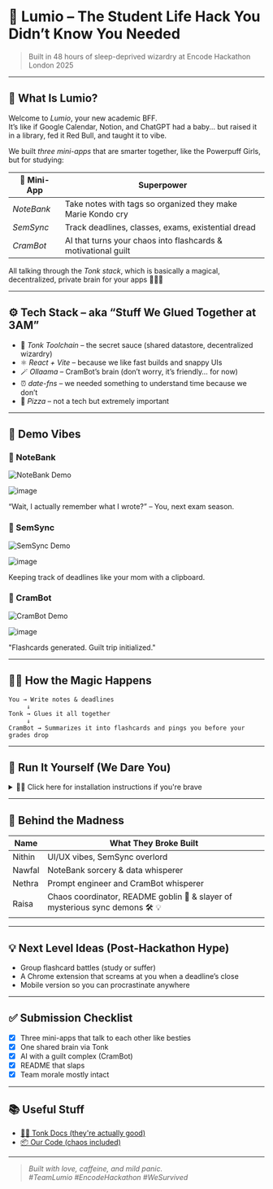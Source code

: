 # 🌙 Lumio – The Student Life Hack You Didn’t Know You Needed

> Built in 48 hours of sleep-deprived wizardry at Encode Hackathon London 2025

---

## 🧠 What Is Lumio?

Welcome to *Lumio*, your new academic BFF.  
It’s like if Google Calendar, Notion, and ChatGPT had a baby… but raised it in a library, fed it Red Bull, and taught it to vibe.

We built *three mini-apps* that are smarter together, like the Powerpuff Girls, but for studying:

| 🧩 Mini-App   | Superpower |
|--------------|------------|
| *NoteBank* | Take notes with tags so organized they make Marie Kondo cry |
| *SemSync*  | Track deadlines, classes, exams, existential dread |
| *CramBot*  | AI that turns your chaos into flashcards & motivational guilt |

All talking through the *Tonk stack*, which is basically a magical, decentralized, private brain for your apps 🧙‍♂✨

---

## ⚙ Tech Stack – aka “Stuff We Glued Together at 3AM”

- 🧠 *Tonk Toolchain* – the secret sauce (shared datastore, decentralized wizardry)
- ⚛ *React + Vite* – because we like fast builds and snappy UIs
- 🪄 *Ollaama* – CramBot’s brain (don’t worry, it’s friendly… for now)
- ⏰ *date-fns* – we needed something to understand time because we don’t
- 🍕 *Pizza* – not a tech but extremely important

---

## 🎥 Demo Vibes

### 📝 NoteBank  
![NoteBank Demo](./screenshots/notebank.gif)  

![image](https://github.com/user-attachments/assets/020ff91a-c83c-4d4b-9a41-36bdd360af46)

“Wait, I actually remember what I wrote?” – You, next exam season.

### 📅 SemSync  
![SemSync Demo](./screenshots/semsync.gif)  

![image](https://github.com/user-attachments/assets/1d4034e2-a861-49ef-b6ca-b43e16eb00b9)

Keeping track of deadlines like your mom with a clipboard.

### 🤖 CramBot  
![CramBot Demo](./screenshots/crambot.gif)  

![image](https://github.com/user-attachments/assets/b581a2d7-9acb-4902-be57-39fe3d51325c)

"Flashcards generated. Guilt trip initialized."

---

## 🕵‍♀ How the Magic Happens

```
You → Write notes & deadlines
     ↓
Tonk → Glues it all together
     ↓
CramBot → Summarizes it into flashcards and pings you before your grades drop

```
---

## 🧪 Run It Yourself (We Dare You)

<details>
<summary>👨‍💻 Click here for installation instructions if you're brave</summary>


Clone the madness
```
git clone git@github.com:raisa05/Encode-Tonk.git && cd Encode-Tonk
```

Install the chaos
```
npm install
```
Let there be light (For each app separately)
```
npm run dev
```
Then open ``` http://localhost:3000 ``` and start vibing


</details>

---

## 🧠 Behind the Madness

| Name     | What They Broke Built |
|----------|------------------------|
| Nithin   | UI/UX vibes, SemSync overlord |
| Nawfal   | NoteBank sorcery & data whisperer |
| Nethra   | Prompt engineer and CramBot whisperer |
| Raisa    | Chaos coordinator, README goblin 🧌 & slayer of mysterious sync demons 🛠 💡|

---

## 💡 Next Level Ideas (Post-Hackathon Hype)

- Group flashcard battles (study or suffer)
- A Chrome extension that screams at you when a deadline’s close
- Mobile version so you can procrastinate anywhere

---

## ✅ Submission Checklist

- [x] Three mini-apps that talk to each other like besties
- [x] One shared brain via Tonk
- [x] AI with a guilt complex (CramBot)
- [x] README that slaps
- [x] Team morale mostly intact

---

## 📚 Useful Stuff

- [🧙‍♂ Tonk Docs (they're actually good)](https://tonk-labs.github.io/tonk/)
- [📦 Our Code (chaos included)](https://github.com/raisa05/Encode-Tonk)

---

> *Built with love, caffeine, and mild panic.*  
> *#TeamLumio #EncodeHackathon #WeSurvived*
